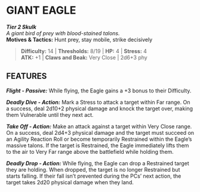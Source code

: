 # GIANT EAGLE

***Tier 2 Skulk***  
*A giant bird of prey with blood-stained talons.*  
**Motives & Tactics:** Hunt prey, stay mobile, strike decisively

> **Difficulty:** 14 | **Thresholds:** 8/19 | **HP:** 4 | **Stress:** 4  
> **ATK:** +1 | **Claws and Beak:** Very Close | 2d6+3 phy  

## FEATURES

***Flight - Passive:*** While flying, the Eagle gains a +3 bonus to their Difficulty.

***Deadly Dive - Action:*** Mark a Stress to attack a target within Far range. On a success, deal 2d10+2 physical damage and knock the target over, making them Vulnerable until they next act.

***Take Off - Action:*** Make an attack against a target within Very Close range. On a success, deal 2d4+3 physical damage and the target must succeed on an Agility Reaction Roll or become temporarily Restrained within the Eagle’s massive talons. If the target is Restrained, the Eagle immediately lifts them to the air to Very Far range above the battlefield while holding them.

***Deadly Drop - Action:*** While flying, the Eagle can drop a Restrained target they are holding. When dropped, the target is no longer Restrained but starts falling. If their fall isn’t prevented during the PCs’ next action, the target takes 2d20 physical damage when they land.
